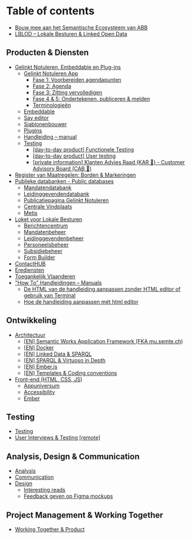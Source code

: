 # Table of contents

* [Bouw mee aan het Semantische Ecosysteem van ABB](README.md)
* [LBLOD – Lokale Besturen & Linked Open Data](lblod-lokale-besturen-and-linked-open-data.md)

## Producten & Diensten

* [Gelinkt Notuleren, Embeddable en Plug-ins](producten-and-diensten/gelinkt-notuleren/README.md)
  * [Gelinkt Notuleren App](producten-and-diensten/gelinkt-notuleren/gelinkt-notuleren-app/README.md)
    * [Fase 1: Voorbereiden agendapunten](producten-and-diensten/gelinkt-notuleren/gelinkt-notuleren-app/fase-1-voorbereiden-agendapunten.md)
    * [Fase 2: Agenda](producten-and-diensten/gelinkt-notuleren/gelinkt-notuleren-app/fase-2-agenda.md)
    * [Fase 3: Zitting vervolledigen](producten-and-diensten/gelinkt-notuleren/gelinkt-notuleren-app/fase-3-zitting-vervolledigen.md)
    * [Fase 4 & 5: Ondertekenen, publiceren & melden](producten-and-diensten/gelinkt-notuleren/gelinkt-notuleren-app/gelinkt-notuleren-ondersteunt-gelinkt-publiceren.md)
    * [Terminologieën](producten-and-diensten/gelinkt-notuleren/gelinkt-notuleren-app/terminologieen.md)
  * [Embeddable](producten-and-diensten/gelinkt-notuleren/embeddable.md)
  * [Say editor](producten-and-diensten/gelinkt-notuleren/say-editor.md)
  * [Sjablonenbouwer](producten-and-diensten/gelinkt-notuleren/sjablonenbouwer.md)
  * [Plugins](producten-and-diensten/gelinkt-notuleren/plugins.md)
  * [Handleiding – manual](producten-and-diensten/gelinkt-notuleren/handleiding-manual.md)
  * [Testing](producten-and-diensten/gelinkt-notuleren/testing/README.md)
    * [\[day-to-day product\] Functionele Testing](producten-and-diensten/gelinkt-notuleren/testing/functionele-testing.md)
    * [\[day-to-day product\] User testing](producten-and-diensten/gelinkt-notuleren/testing/user-testing.md)
    * [\[private information\] Klanten Advies Raad \(KAR 🚃\) - Customer Advisory Board \(CAB 🚕\)](producten-and-diensten/gelinkt-notuleren/testing/private-information-klanten-advies-raad-kar-customer-advisory-board-cab.md)
* [Register van Maatregelen: Borden & Markeringen](producten-and-diensten/register-van-maatregelen-borden-and-markeringen.md)
* [Publieke databanken - Public databases](producten-and-diensten/wikis-and-publieke-databanken-public-databases/README.md)
  * [Mandatendatabank](producten-and-diensten/wikis-and-publieke-databanken-public-databases/mandatendatabank.md)
  * [Leidinggevendendatabank](producten-and-diensten/wikis-and-publieke-databanken-public-databases/leidinggevendendatabank.md)
  * [Publicatiepagina Gelinkt Notuleren](producten-and-diensten/wikis-and-publieke-databanken-public-databases/publicatiepagina-gelinkt-notuleren.md)
  * [Centrale Vindplaats](producten-and-diensten/wikis-and-publieke-databanken-public-databases/centrale-vindplaats.md)
  * [Metis](producten-and-diensten/wikis-and-publieke-databanken-public-databases/metis.md)
* [Loket voor Lokale Besturen](producten-and-diensten/loket-voor-lokale-besturen/README.md)
  * [Berichtencentrum](producten-and-diensten/loket-voor-lokale-besturen/berichtencentrum.md)
  * [Mandatenbeheer](producten-and-diensten/loket-voor-lokale-besturen/mandatendatabank.md)
  * [Leidinggevendenbeheer](producten-and-diensten/loket-voor-lokale-besturen/leidinggevendendatabank.md)
  * [Personeelsbeheer](producten-and-diensten/loket-voor-lokale-besturen/personeelsbeheer.md)
  * [Subsidiebeheer](producten-and-diensten/loket-voor-lokale-besturen/subsidiebeheer.md)
  * [Form Builder](producten-and-diensten/loket-voor-lokale-besturen/form-builder.md)
* [ContactHUB](producten-and-diensten/contacthub.md)
* [Erediensten](producten-and-diensten/erediensten.md)
* [Toegankelijk Vlaanderen](producten-and-diensten/toegankelijk-vlaanderen.md)
* ["How To" Handleidingen – Manuals](producten-and-diensten/handleidingen-manuals/README.md)
  * [De HTML van de handleiding aanpassen zonder HTML editor of gebruik van Terminal](producten-and-diensten/handleidingen-manuals/de-html-van-de-handleiding-aanpassen-zonder-html-editor-of-gebruik-van-terminal.md)
  * [Hoe de handleiding aanpassen mét html editor](producten-and-diensten/handleidingen-manuals/untitled.md)

## Ontwikkeling

* [Architectuur](ontwikkeling/architectuur/README.md)
  * [\[EN\] Semantic Works Application Framework \(FKA mu.semte.ch\)](ontwikkeling/architectuur/semantic-works-application-framework.md)
  * [\[EN\] Docker](ontwikkeling/architectuur/docker.md)
  * [\[EN\] Linked Data & SPARQL](ontwikkeling/architectuur/linked-data-and-sparql.md)
  * [\[EN\] SPARQL & Virtuoso in Depth](ontwikkeling/architectuur/en-sparql-and-virtuoso-in-depth.md)
  * [\[EN\] Ember.js](ontwikkeling/architectuur/ember.js.md)
  * [\[EN\] Templates & Coding conventions](ontwikkeling/architectuur/en-templates-and-coding-conventions.md)
* [Front-end \(HTML, CSS, JS\)](ontwikkeling/front-end/README.md)
  * [Appuniversum](ontwikkeling/front-end/css.md)
  * [Accessibility](ontwikkeling/front-end/accessibility.md)
  * [Ember](ontwikkeling/front-end/ember.md)

## Testing

* [Testing](testing/testing.md)
* [User Interviews & Testing \[remote\]](testing/user-interviews-and-testing.md)

## Analysis, Design & Communication

* [Analysis](analysis-design-and-communication/analysis.md)
* [Communication](analysis-design-and-communication/communication.md)
* [Design](analysis-design-and-communication/design/README.md)
  * [Interesting reads](analysis-design-and-communication/design/design-systems.md)
  * [Feedback geven op Figma mockups](analysis-design-and-communication/design/feedback-geven-op-figma-mockups.md)

## Project Management & Working Together

* [Working Together & Product](project-management-and-working-together/working-together-and-product.md)

